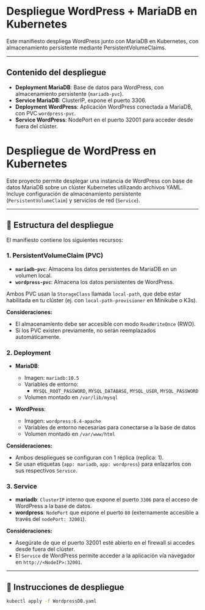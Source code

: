 # Despliegue WordPress + MariaDB en Kubernetes

Este manifiesto despliega WordPress junto con MariaDB en Kubernetes, con almacenamiento persistente mediante PersistentVolumeClaims.

---

## Contenido del despliegue

- **Deployment MariaDB**: Base de datos para WordPress, con almacenamiento persistente (`mariadb-pvc`).
- **Service MariaDB**: ClusterIP, expone el puerto 3306.
- **Deployment WordPress**: Aplicación WordPress conectada a MariaDB, con PVC `wordpress-pvc`.
- **Service WordPress**: NodePort en el puerto 32001 para acceder desde fuera del clúster.

# Despliegue de WordPress en Kubernetes

Este proyecto permite desplegar una instancia de WordPress con base de datos MariaDB sobre un clúster Kubernetes utilizando archivos YAML. Incluye configuración de almacenamiento persistente (`PersistentVolumeClaim`) y servicios de red (`Service`).

---

## 🧱 Estructura del despliegue

El manifiesto contiene los siguientes recursos:

### 1. PersistentVolumeClaim (PVC)

- **`mariadb-pvc`**: Almacena los datos persistentes de MariaDB en un volumen local.
- **`wordpress-pvc`**: Almacena los datos persistentes de WordPress.

Ambos PVC usan la `StorageClass` llamada `local-path`, que debe estar habilitada en tu clúster (ej. con `local-path-provisioner` en Minikube o K3s).

**Consideraciones:**
- El almacenamiento debe ser accesible con modo `ReadWriteOnce` (RWO).
- Si los PVC existen previamente, no serán reemplazados automáticamente.

### 2. Deployment

- **MariaDB**:
  - Imagen: `mariadb:10.5`
  - Variables de entorno:
    - `MYSQL_ROOT_PASSWORD`, `MYSQL_DATABASE`, `MYSQL_USER`, `MYSQL_PASSWORD`
  - Volumen montado en `/var/lib/mysql`

- **WordPress**:
  - Imagen: `wordpress:6.4-apache`
  - Variables de entorno necesarias para conectarse a la base de datos
  - Volumen montado en `/var/www/html`

**Consideraciones:**
- Ambos despliegues se configuran con 1 réplica (replica: 1).
- Se usan etiquetas (`app: mariadb`, `app: wordpress`) para enlazarlos con sus respectivos `Service`.

### 3. Service

- **mariadb**: `ClusterIP` interno que expone el puerto `3306` para el acceso de WordPress a la base de datos.
- **wordpress**: `NodePort` que expone el puerto `80` (externamente accesible a través del `nodePort: 32001`).

**Consideraciones:**
- Asegúrate de que el puerto 32001 esté abierto en el firewall si accedes desde fuera del clúster.
- El `Service` de WordPress permite acceder a la aplicación vía navegador en `http://<NodeIP>:32001`.

---

## 🚀 Instrucciones de despliegue

```bash
kubectl apply -f WordpressDB.yaml
